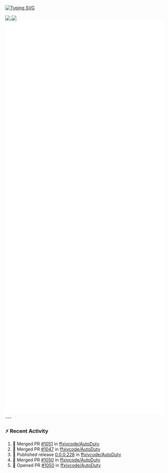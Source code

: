 [![Typing SVG](https://readme-typing-svg.demolab.com?font=Fira+Code&duration=1000&pause=1000&multiline=true&repeat=false&width=435&lines=Simon+Latusek+%7C+Gameplay+Engineer)](https://git.io/typing-svg)

<a href="https://github.com/anuraghazra/github-readme-stats">
  <img height=200 align="center" src="https://github-readme-stats.vercel.app/api?username=erdelf&theme=radical" />
</a>
<a href="https://github.com/anuraghazra/convoychat">
  <img height=200 align="center" src="https://streak-stats.demolab.com?user=erdelf&theme=radical&mode=weekly" />
</a>

<picture>
  <img src="/github-metrics.svg" alt="Metrics">
</picture>

<picture>
  <img src="/github-metrics-achievements.svg" alt="Achievements">
</picture>
---

### :zap: Recent Activity
<!--START_SECTION:activity-->
1. 🎉 Merged PR [#1051](https://github.com/ffxivcode/AutoDuty/pull/1051) in [ffxivcode/AutoDuty](https://github.com/ffxivcode/AutoDuty)
2. 🎉 Merged PR [#1047](https://github.com/ffxivcode/AutoDuty/pull/1047) in [ffxivcode/AutoDuty](https://github.com/ffxivcode/AutoDuty)
3. 🚀 Published release [0.0.0.228](https://github.com/ffxivcode/AutoDuty/releases/tag/0.0.0.228) in [ffxivcode/AutoDuty](https://github.com/ffxivcode/AutoDuty)
4. 🎉 Merged PR [#1050](https://github.com/ffxivcode/AutoDuty/pull/1050) in [ffxivcode/AutoDuty](https://github.com/ffxivcode/AutoDuty)
5. 💪 Opened PR [#1050](https://github.com/ffxivcode/AutoDuty/pull/1050) in [ffxivcode/AutoDuty](https://github.com/ffxivcode/AutoDuty)
<!--END_SECTION:activity-->

<!--
**erdelf/erdelf** is a ✨ _special_ ✨ repository because its `README.md` (this file) appears on your GitHub profile.

Here are some ideas to get you started:

- 🔭 I’m currently working on ...
- 🌱 I’m currently learning ...
- 👯 I’m looking to collaborate on ...
- 🤔 I’m looking for help with ...
- 💬 Ask me about ...
- 📫 How to reach me: ...
- 😄 Pronouns: ...
- ⚡ Fun fact: ...
-->
